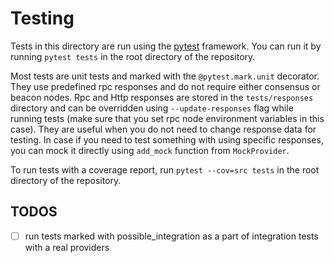 # Testing

Tests in this directory are run using the [pytest](https://docs.pytest.org/en/latest/) framework.
You can run it by running `pytest tests` in the root directory of the repository.

Most tests are unit tests and marked with the `@pytest.mark.unit` decorator.
They use predefined rpc responses and do not require either consensus or beacon nodes.
Rpc and Http responses are stored in the `tests/responses` directory 
and can be overridden using `--update-responses` flag while running tests (make sure that you set rpc node environment variables in this case).
They are useful when you do not need to change response data for testing.
In case if you need to test something with using specific responses, you can mock it directly using `add_mock` function from `MockProvider`.

To run tests with a coverage report, run `pytest --cov=src tests` in the root directory of the repository.

## TODOS
- [ ] run tests marked with possible_integration as a part of integration tests with a real providers
